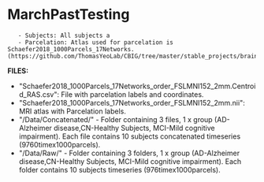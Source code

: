 # MarchPastTesting

       - Subjects: All subjects a
       - Parcelation: Atlas used for parcelation is Schaefer2018_1000Parcels_17Networks. (https://github.com/ThomasYeoLab/CBIG/tree/master/stable_projects/brain_parcellation/Schaefer2018_LocalGlobal).


**FILES:**
- "Schaefer2018_1000Parcels_17Networks_order_FSLMNI152_2mm.Centroid_RAS.csv": File with parcelation labels and coordinates.
- "Schaefer2018_1000Parcels_17Networks_order_FSLMNI152_2mm.nii": MRI atlas with Parcelation labels.
- "/Data/Concatenated/" - Folder containing 3 files, 1 x group (AD-Alzheimer disease,CN-Healthy Subjects, MCI-Mild cognitive impairment). Each file contains 10 subjects concatenated timeseries (9760timex1000parcels).
- "/Data/Raw/" - Folder containing 3 folders, 1 x group (AD-Alzheimer disease,CN-Healthy Subjects, MCI-Mild cognitive impairment). Each folder contains 10 subjects timeseries (976timex1000parcels).
